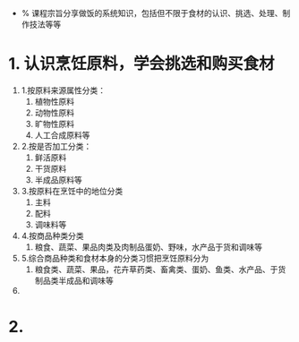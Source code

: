 - % 课程宗旨分享做饭的系统知识，包括但不限于食材的认识、挑选、处理、制作技法等等
# 1. 认识烹饪原料，学会挑选和购买食材
1. 1.按原料来源属性分类：
	1. 植物性原料
	2. 动物性原料
	3. 旷物性原料
	4. 人工合成原料等
2. 2.按是否加工分类：
	1. 鲜活原料
	2. 干货原料
	3. 半成品原料等
3. 3.按原料在烹饪中的地位分类
	1. 主料
	2. 配料
	3. 调味料等
4. 4.按商品种类分类
	1. 粮食、蔬菜、果品肉类及肉制品蛋奶、野味，水产品于货和调味等
5. 5.综合商品种类和食材本身的分类习惯把烹饪原料分为
	1. 粮食类、蔬菜、果品，花卉草药类、畜禽类、蛋奶、鱼类、水产品、于货制品类半成品和调味等
6. 

# 2. 
